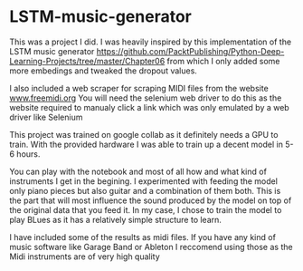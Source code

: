 # LSTM-music-generator

This was a project I did. I was heavily inspired by this implementation of the LSTM music generator
https://github.com/PacktPublishing/Python-Deep-Learning-Projects/tree/master/Chapter06
from which I only added some more embedings and tweaked the dropout values. 

I also included a web scraper for scraping MIDI files from the website 
www.freemidi.org
You will need the selenium web driver to do this as the website required to manualy click a link which was only emulated by a web driver like Selenium


This project was trained on google collab as it definitely needs a GPU to train. With the provided hardware I was able to train up a decent model in 5-6 hours.

You can play with the notebook and most of all how and what kind of instruments I get in the begining. I experimented with feeding the model only piano pieces but also guitar and a combination of them both.
This is the part that will most influence the sound produced by the model on top of the original data that you feed it. In my case, I chose to train the model to play BLues as it has a relatively simple structure to learn.

I have included some of the results as midi files. If you have any kind of music software like Garage Band or Ableton I reccomend using those as the Midi instruments are of very high quality
